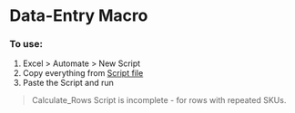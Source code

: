 # Data-Entry Macro
### To use:
1) Excel > Automate > New Script
2) Copy everything from <a target="_blank" href="https://github.com/Javen05/Data-Entry/blob/main/Script">Script file</a>
3) Paste the Script and run

> Calculate_Rows Script is incomplete - for rows with repeated SKUs.
